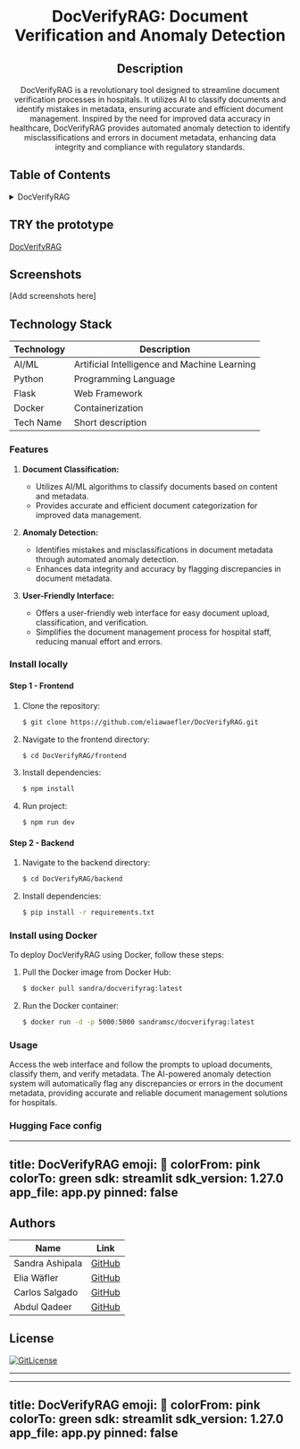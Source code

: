 <!-- PROJECT TITLE -->
  <h1 align="center">DocVerifyRAG: Document Verification and Anomaly Detection</h1>
 <div id="header" align="center">
</div>
<h2 align="center">
 Description
</h2>
<p align="center"> DocVerifyRAG is a revolutionary tool designed to streamline document verification processes in hospitals. It utilizes AI to classify documents and identify mistakes in metadata, ensuring accurate and efficient document management. Inspired by the need for improved data accuracy in healthcare, DocVerifyRAG provides automated anomaly detection to identify misclassifications and errors in document metadata, enhancing data integrity and compliance with regulatory standards. </p>

## Table of Contents

<details>
<summary>DocVerifyRAG</summary>
  
- [Application Description](#application-description)
- [Table of Contents](#table-of-contents)
- [Local installation](#install-locally)
- [Install using Docker](#install-using-docker)
- [Usage](#usage)
- [Contributing](#contributing)
- [Authors](#authors)
- [License](#license)

</details>

## TRY the prototype
[DocVerifyRAG](https://docverify-rag.vercel.app)

## Screenshots

[Add screenshots here]

## Technology Stack

| Technology | Description                 |
| ---------- | --------------------------- |
| AI/ML      | Artificial Intelligence and Machine Learning |
| Python     | Programming Language        |
| Flask      | Web Framework               |
| Docker     | Containerization            |
| Tech Name    | Short description                    |

### Features

1. **Document Classification:**
    - Utilizes AI/ML algorithms to classify documents based on content and metadata.
    - Provides accurate and efficient document categorization for improved data management.

2. **Anomaly Detection:**
    - Identifies mistakes and misclassifications in document metadata through automated anomaly detection.
    - Enhances data integrity and accuracy by flagging discrepancies in document metadata.

3. **User-Friendly Interface:**
    - Offers a user-friendly web interface for easy document upload, classification, and verification.
    - Simplifies the document management process for hospital staff, reducing manual effort and errors.

### Install locally

#### Step 1 - Frontend

1. Clone the repository:
    ```bash
    $ git clone https://github.com/eliawaefler/DocVerifyRAG.git
    ```

2. Navigate to the frontend directory:
    ```bash
    $ cd DocVerifyRAG/frontend
    ```

3. Install dependencies:
    ```bash
    $ npm install
    ```
4. Run project:
    ```bash
    $ npm run dev
    ```

#### Step 2 - Backend

1. Navigate to the backend directory:
    ```bash
    $ cd DocVerifyRAG/backend
    ```

2. Install dependencies:
    ```bash
    $ pip install -r requirements.txt
    ```

### Install using Docker

To deploy DocVerifyRAG using Docker, follow these steps:

1. Pull the Docker image from Docker Hub:

    ```bash
    $ docker pull sandra/docverifyrag:latest
    ```

2. Run the Docker container:

    ```bash
    $ docker run -d -p 5000:5000 sandramsc/docverifyrag:latest
    ```

### Usage

Access the web interface and follow the prompts to upload documents, classify them, and verify metadata. The AI-powered anomaly detection system will automatically flag any discrepancies or errors in the document metadata, providing accurate and reliable document management solutions for hospitals.

### Hugging Face config

---
title: DocVerifyRAG
emoji: 🐠
colorFrom: pink
colorTo: green
sdk: streamlit
sdk_version: 1.27.0
app_file: app.py
pinned: false
---




## Authors

| Name           | Link                                      |
| -------------- | ----------------------------------------- |
| Sandra Ashipala | [GitHub](https://github.com/sandramsc) |
| Elia Wäfler | [GitHub](https://github.com/eliawaefler) |
| Carlos Salgado | [GitHub](https://github.com/salgadev) |
| Abdul Qadeer | [GitHub](https://github.com/AbdulQadeer-55) |

## License

[![GitLicense](https://img.shields.io/badge/License-MIT-lime.svg)](https://github.com/eliawaefler/DocVerifyRAG/blob/main/LICENSE)
____




---
title: DocVerifyRAG
emoji: 🐠
colorFrom: pink
colorTo: green
sdk: streamlit
sdk_version: 1.27.0
app_file: app.py
pinned: false
---
